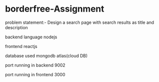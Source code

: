 # borderfree-Assignment
problem statement:- Design a search page with search results as title and description

backend language nodejs

frontend reactjs

database used mongodb atlas(cloud DB)

port running in backend 9002

port running in frontend 3000
